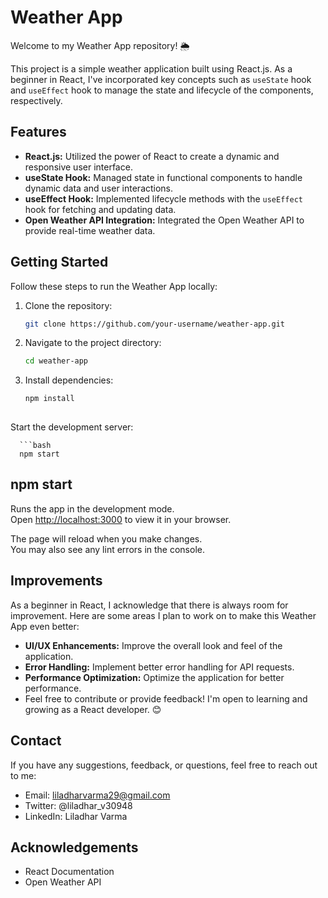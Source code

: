 # Weather App

Welcome to my Weather App repository! 🌦️

This project is a simple weather application built using React.js. As a beginner in React, I've incorporated key concepts such as `useState` hook and `useEffect` hook to manage the state and lifecycle of the components, respectively.

## Features

- **React.js:** Utilized the power of React to create a dynamic and responsive user interface.
- **useState Hook:** Managed state in functional components to handle dynamic data and user interactions.
- **useEffect Hook:** Implemented lifecycle methods with the `useEffect` hook for fetching and updating data.
- **Open Weather API Integration:** Integrated the Open Weather API to provide real-time weather data.

## Getting Started

Follow these steps to run the Weather App locally:

1. Clone the repository:

   ```bash
   git clone https://github.com/your-username/weather-app.git


2. Navigate to the project directory:

   ```bash
   cd weather-app

3. Install dependencies:

   ```bash
   npm install
 
  Start the development server:

      ```bash
      npm start
## npm start

Runs the app in the development mode.\
Open [http://localhost:3000](http://localhost:3000) to view it in your browser.

The page will reload when you make changes.\
You may also see any lint errors in the console.

## Improvements
As a beginner in React, I acknowledge that there is always room for improvement. Here are some areas I plan to work on to make this Weather App even better:

- **UI/UX Enhancements:** Improve the overall look and feel of the application.
- **Error Handling:** Implement better error handling for API requests.
- **Performance Optimization:** Optimize the application for better performance.
- Feel free to contribute or provide feedback! I'm open to learning and growing as a React developer. 😊
  
## Contact
If you have any suggestions, feedback, or questions, feel free to reach out to me:

- Email: liladharvarma29@gmail.com
- Twitter: @liladhar_v30948
- LinkedIn: Liladhar Varma

## Acknowledgements
- React Documentation
- Open Weather API

